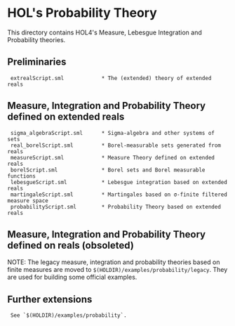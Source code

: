 # HOL's Probability Theory

This directory contains HOL4's Measure, Lebesgue Integration and Probability theories.

## Preliminaries

     extrealScript.sml            * The (extended) theory of extended reals

## Measure, Integration and Probability Theory defined on extended reals

     sigma_algebraScript.sml      * Sigma-algebra and other systems of sets
     real_borelScript.sml         * Borel-measurable sets generated from reals
     measureScript.sml            * Measure Theory defined on extended reals
     borelScript.sml              * Borel sets and Borel measurable functions
     lebesgueScript.sml           * Lebesgue integration based on extended reals
     martingaleScript.sml         * Martingales based on σ-finite filtered measure space
     probabilityScript.sml        * Probability Theory based on extended reals

## Measure, Integration and Probability Theory defined on reals (obsoleted)

NOTE: The legacy measure, integration and probability theories based on finite measures
      are moved to `$(HOLDIR)/examples/probability/legacy`. They are used for building
      some official examples.

## Further extensions

     See `$(HOLDIR)/examples/probability`.
